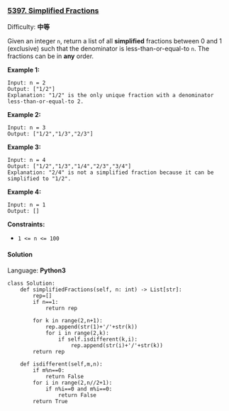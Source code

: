 ### [5397\. Simplified Fractions](https://leetcode-cn.com/problems/simplified-fractions/)

Difficulty: **中等**


Given an integer `n`, return a list of all **simplified** fractions between 0 and 1 (exclusive) such that the denominator is less-than-or-equal-to `n`. The fractions can be in **any** order.

**Example 1:**

```
Input: n = 2
Output: ["1/2"]
Explanation: "1/2" is the only unique fraction with a denominator less-than-or-equal-to 2.
```

**Example 2:**

```
Input: n = 3
Output: ["1/2","1/3","2/3"]
```

**Example 3:**

```
Input: n = 4
Output: ["1/2","1/3","1/4","2/3","3/4"]
Explanation: "2/4" is not a simplified fraction because it can be simplified to "1/2".
```

**Example 4:**

```
Input: n = 1
Output: []
```

**Constraints:**

*   `1 <= n <= 100`


#### Solution

Language: **Python3**

```python3
class Solution:
    def simplifiedFractions(self, n: int) -> List[str]:
        rep=[]
        if n==1:
            return rep
        
        for k in range(2,n+1):
            rep.append(str(1)+'/'+str(k))
            for i in range(2,k):
                if self.isdifferent(k,i):
                    rep.append(str(i)+'/'+str(k))
        return rep

    def isdifferent(self,m,n):
        if m%n==0:
            return False
        for i in range(2,n//2+1):
            if n%i==0 and m%i==0:
                return False
        return True
```
